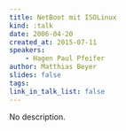 ```yaml
---
title: NetBoot mit ISOLinux
kind: :talk
date: 2006-04-20
created_at: 2015-07-11
speakers:
    - Hagen Paul Pfeifer
author: Matthias Beyer
slides: false
tags:
link_in_talk_list: false
---
```


No description.
